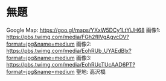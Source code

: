 # 無題

Google Map: https://goo.gl/maps/YXxW5DCy1LtYiJH68
画像1: https://pbs.twimg.com/media/FGh2flIVgAgvcDV?format=jpg&name=medium
画像2: https://pbs.twimg.com/media/EohRUb_UYAEdBlx?format=jpg&name=medium
画像3: https://pbs.twimg.com/media/EohRUcTUcAAD6PT?format=jpg&name=medium
聖地: 高沢橋